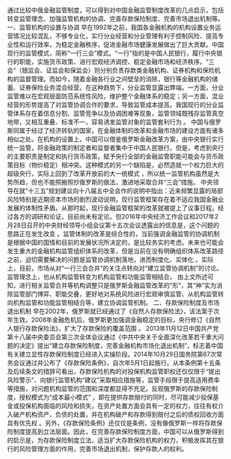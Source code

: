 通过比较中俄金融监管制度，可以得到对中国金融监管制度改革的几点启示，包括转变监管理念、加强监管机构的协调、完善存款保险制度、完善市场退出机制等。
一、监管机构的设置与协调
早在1992年之前，我国各金融机构的机构设置业务运营情况比较混乱，不够专业化，实行分业经营和分业管理有利于控制风险、提高专业性和运行效率，为稳定金融秩序，促进金融市场健康发展做出了巨大贡献。中国现行的监管模式，简称“一行三会”模式。“一行”指的是中国人民银行，履行中央银行的职能，实施货币政策、进行宏观经济调控、稳定金融市场和经济秩序。“三会”（银监会、证监会和保监会）则分别负责存款类金融机构、证券机构和保险机构的监督管理。而如今，随着金融各行业之间壁垒的消除，银行等金融机构的储蓄、证券保险业务混合经营。在这种趋势下，分业监管显露出弊端。一方面，分业监管难以在宏观层面防范系统性风险，维护整个金融体系的稳定；另一方面，混业经营的形势提高了对监管协调合作的要求，导致监管成本提高。我国现行的分业监管体系存在着信息分割、监管竞争以及协调困难等现象，监管领域既残存监管真空地带，又相互重叠、标准不一，容易诱发监管对象的监管套利行为 。
中国与俄罗斯同属于经过了经济转轨的国家，在金融体制的改革和金融市场的建设方面有诸多相似之处。在机构的设置上，中国可以借鉴俄罗斯金融改革方案，由中央银行实行统一监管，将金融政策的制定者和监督者集中于中国人民银行。但是，考虑到央行的主要职责是制定和执行货币政策，赋予央行全部的金融监管职能可能会与货币政策目标（物价稳定）相冲突。这种模式的另一个缺陷是，必然造就一个权力巨大的超级央行，实际上回到了改革开放前的大一统模式 ，所以统一监管机构虽然是大势所趋，但也不能照搬照抄俄罗斯的做法，激进地采取合并“三会”措施。
中央领导在就“十三五”规划建议向十八届五中全会作的说明中指出：近来频繁显露的局部风险特别是近期资本市场的剧烈波动说明，现行监管框架存在着不适应我国金融业发展的体制性矛盾。从那时起，现行金融监管框架的改革就被提上了议事日程。经过各方的调研和论证，目前尚未有定论。但2016年中央经济工作会议和2017年2月28日召开的中央财经领导小组会议第十五次会议透露出的信息是，这个问题的思路正在发生改变 。监管体制的改革是综合性的，当前强调金融监管的协调机制是根据中国的国情和目前的发展状况所决定的，是比较务实的考虑。未来也可能会发生重大的金融机构监管组织体系的改革，但是当前在没有明确组织体系改革路径之前，迫切需要解决的问题是监管协调机制落地，进而制度化、实体化 。实际上，目前，市场从对“一行三会合并”的关注点转向对“建立监管协调机制”的讨论。监管理念上，也从机构监管转变为机构监管和功能监管相结合。
由上文所述可知，进行相关监管合并等机构调整只是俄罗斯金融监管改革的“形”，其“神”实为消除监管部门博弈、职能交叠，更好地对系统风险进行宏观审慎监管、从机构监管转向机构监管和功能监管相结合等，建立协调监管机制。
二、存款保险制度及市场退出机制
早在2002年，俄罗斯就已经通过了《自然人存款保险法》，该法案于次年生效。2008年金融危机后，俄罗斯更加强调金融稳定的目标，央行修订《自然人银行存款保险法》，扩大了存款保险的覆盖范围 。
2013年11月12日中国共产党第十八届中央委员会第三次全体会议通过《中共中央关于全面深化改革若干重大问题的决定》提出“建立存款保险制度，完善金融机构市场化退出机制”，标志着中国有关建立显性存款保险制度已经进入实操阶段。2014年10月29日国务院第67次常务会议通过并公布了《存款保险条例》，自次年5月1日起施行。从本条例第十五条及后续条文的措辞可看出，存款保险机构的对投保机构监管职权还仅仅限于“提出风险警示”、向银行监管机构“建议”采取相应措施等，监管手段限于提高适用费率等措施，对问题机构监管的范围和深度都显得不充足。反观俄罗斯的存款保险制度，授权模式为“成本最小模式” ，即在提供存款赔付的同时，尽可能减少投保基金或投保机构面临的风险和损失，在资产处置方面会具有一定的权力，往往有权介入破产机构资产、负债的处置，并在机构破产和存款得到赔付之后的债权回收方面具有优先权 。另外，《存款保险条例》还仅仅是条例，没有像俄罗斯一样将存款保险制度提高到立法层面。因此，在完善存款保险制度方面，中国可以从俄罗斯得到的启示是，为存款保险制度立法，适当扩大存款保险机构的权力，积极发挥其在银行的风险管理方面的作用，完善市场退出机制，保护存款人的权利。
